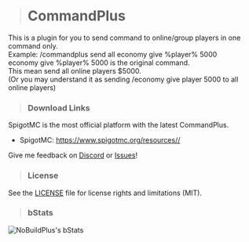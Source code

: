 > # CommandPlus
This is a plugin for you to send command to online/group players in one command only.  
Example: /commandplus send all economy give %player% 5000  
economy give %player% 5000 is the original command.  
This mean send all online players $5000.  
(Or you may understand it as sending /economy give player 5000 to all online players)  

> ### Download Links
SpigotMC is the most official platform with the latest CommandPlus.
- SpigotMC: https://www.spigotmc.org/resources//

Give me feedback on [Discord](https://discord.gg/UJNAGjuyhS) or [Issues](https://github.com/Ez4p1xEL/NoBuildPlus/issues)!

> ### License
See the [LICENSE](https://github.com/Ez4p1xEL/CommandPlus/blob/master/LICENSE) file for license rights and limitations (MIT).

> ### bStats
![NoBuildPlus's bStats](https://bstats.org/signatures/bukkit/commandplus.svg)





